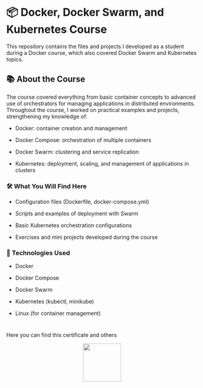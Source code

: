 # 📦 Docker, Docker Swarm, and Kubernetes Course
This repository contains the files and projects I developed as a student during a Docker course, which also covered Docker Swarm and Kubernetes topics.

## 📚 About the Course
The course covered everything from basic container concepts to advanced use of orchestrators for managing applications in distributed environments. Throughout the course, I worked on practical examples and projects, strengthening my knowledge of:

* Docker: container creation and management

* Docker Compose: orchestration of multiple containers

* Docker Swarm: clustering and service replication

* Kubernetes: deployment, scaling, and management of applications in clusters

### 🛠️ What You Will Find Here
* Configuration files (Dockerfile, docker-compose.yml)

* Scripts and examples of deployment with Swarm

* Basic Kubernetes orchestration configurations

* Exercises and mini projects developed during the course

### 🚀 Technologies Used
* Docker

* Docker Compose

* Docker Swarm

* Kubernetes (kubectl, minikube)

* Linux (for container management)

#
Here you can find this certificate and others

<div align="center">
  
<a href="https://github.com/brunomartins009/brunomartins009/tree/main/Certificados">
  <img src="https://img.shields.io/badge/Certificates-blue" style="width: 100px;" />
</a>

</div>
